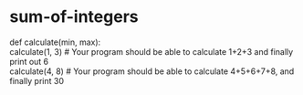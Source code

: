 ﻿# sum-of-integers
def calculate(min, max):  
calculate(1, 3) # Your program should be able to calculate 1+2+3 and finally print out 6  
calculate(4, 8) # Your program should be able to calculate 4+5+6+7+8, and finally print 30

